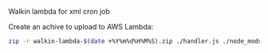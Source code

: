 Walkin lambda for xml cron job

Create an achive to upload to AWS Lambda:
```bash
zip -r walkin-lambda-$(date +%Y%m%d%H%M%S).zip ./handler.js ./node_modules/ ./package-lock.json ./package.json ./serverless.yml
```
